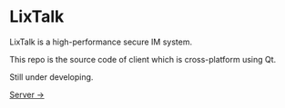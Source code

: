 # LixTalk

LixTalk is a high-performance secure IM system.

This repo is the source code of client which is cross-platform using Qt.

Still under developing.

[Server ->](https://github.com/ZingLix/LixTalk-server)